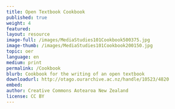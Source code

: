 ```yaml
---
title: Open Textbook Cookbook
published: true
weight: 4
featured: 
layout: resource
image-full: /images/MediaStudies101Cookbook500375.jpg
image-thumb: /images/MediaStudies101Cookbook200150.jpg
topic: oer
language: en
medium: print
permalink: /Cookbook
blurb: Cookbook for the writing of an open textbook
downloadurl: http://otago.ourarchive.ac.nz/handle/10523/4820
embed:
author: Creative Commons Aotearoa New Zealand
license: CC BY 
---
```


